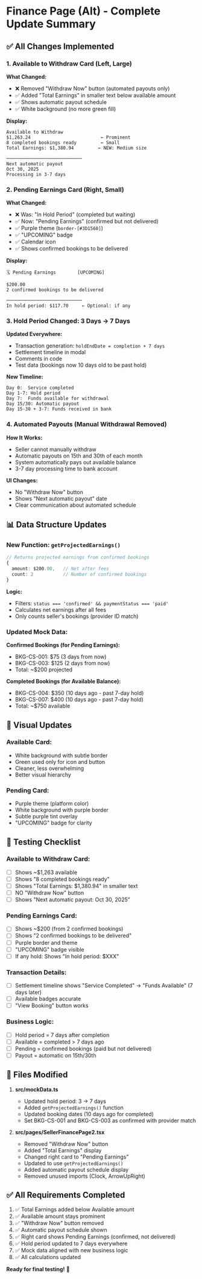 # Finance Page (Alt) - Complete Update Summary

## ✅ All Changes Implemented

### 1. Available to Withdraw Card (Left, Large)
**What Changed:**
- ❌ Removed "Withdraw Now" button (automated payouts only)
- ✅ Added "Total Earnings" in smaller text below available amount
- ✅ Shows automatic payout schedule
- ✅ White background (no more green fill)

**Display:**
```
Available to Withdraw
$1,263.24                          ← Prominent
8 completed bookings ready         ← Small
Total Earnings: $1,380.94         ← NEW: Medium size

────────────────────────────
Next automatic payout
Oct 30, 2025
Processing in 3-7 days
```

### 2. Pending Earnings Card (Right, Small)
**What Changed:**
- ❌ Was: "In Hold Period" (completed but waiting)
- ✅ Now: "Pending Earnings" (confirmed but not delivered)
- ✅ Purple theme (`border-[#3D1560]`)
- ✅ "UPCOMING" badge
- ✅ Calendar icon
- ✅ Shows confirmed bookings to be delivered

**Display:**
```
🗓️ Pending Earnings        [UPCOMING]

$200.00
2 confirmed bookings to be delivered

────────────────────────────
In hold period: $117.70     ← Optional: if any
```

### 3. Hold Period Changed: 3 Days → 7 Days

**Updated Everywhere:**
- Transaction generation: `holdEndDate = completion + 7 days`
- Settlement timeline in modal
- Comments in code
- Test data (bookings now 10 days old to be past hold)

**New Timeline:**
```
Day 0:  Service completed
Day 1-7: Hold period
Day 7:  Funds available for withdrawal
Day 15/30: Automatic payout
Day 15-30 + 3-7: Funds received in bank
```

### 4. Automated Payouts (Manual Withdrawal Removed)
**How It Works:**
- Seller cannot manually withdraw
- Automatic payouts on 15th and 30th of each month
- System automatically pays out available balance
- 3-7 day processing time to bank account

**UI Changes:**
- No "Withdraw Now" button
- Shows "Next automatic payout" date
- Clear communication about automated schedule

## 📊 Data Structure Updates

### New Function: `getProjectedEarnings()`
```typescript
// Returns projected earnings from confirmed bookings
{
  amount: $200.00,   // Net after fees
  count: 2           // Number of confirmed bookings
}
```

**Logic:**
- Filters: `status === 'confirmed' && paymentStatus === 'paid'`
- Calculates net earnings after all fees
- Only counts seller's bookings (provider ID match)

### Updated Mock Data:
**Confirmed Bookings (for Pending Earnings):**
- BKG-CS-001: $75 (3 days from now)
- BKG-CS-003: $125 (2 days from now)
- Total: ~$200 projected

**Completed Bookings (for Available Balance):**
- BKG-CS-004: $350 (10 days ago - past 7-day hold)
- BKG-CS-007: $400 (10 days ago - past 7-day hold)
- Total: ~$750 available

## 🎨 Visual Updates

### Available Card:
- White background with subtle border
- Green used only for icon and button
- Cleaner, less overwhelming
- Better visual hierarchy

### Pending Card:
- Purple theme (platform color)
- White background with purple border
- Subtle purple tint overlay
- "UPCOMING" badge for clarity

## 🧪 Testing Checklist

### Available to Withdraw Card:
- [ ] Shows ~$1,263 available
- [ ] Shows "8 completed bookings ready"
- [ ] Shows "Total Earnings: $1,380.94" in smaller text
- [ ] NO "Withdraw Now" button
- [ ] Shows "Next automatic payout: Oct 30, 2025"

### Pending Earnings Card:
- [ ] Shows ~$200 (from 2 confirmed bookings)
- [ ] Shows "2 confirmed bookings to be delivered"
- [ ] Purple border and theme
- [ ] "UPCOMING" badge visible
- [ ] If any hold: Shows "In hold period: $XXX"

### Transaction Details:
- [ ] Settlement timeline shows "Service Completed" → "Funds Available" (7 days later)
- [ ] Available badges accurate
- [ ] "View Booking" button works

### Business Logic:
- [ ] Hold period = 7 days after completion
- [ ] Available = completed > 7 days ago
- [ ] Pending = confirmed bookings (paid but not delivered)
- [ ] Payout = automatic on 15th/30th

## 📁 Files Modified

1. **src/mockData.ts**
   - Updated hold period: 3 → 7 days
   - Added `getProjectedEarnings()` function
   - Updated booking dates (10 days ago for completed)
   - Set BKG-CS-001 and BKG-CS-003 as confirmed with provider match

2. **src/pages/SellerFinancePage2.tsx**
   - Removed "Withdraw Now" button
   - Added "Total Earnings" display
   - Changed right card to "Pending Earnings"
   - Updated to use `getProjectedEarnings()`
   - Added automatic payout schedule display
   - Removed unused imports (Clock, ArrowUpRight)

## ✅ All Requirements Completed

1. ✅ Total Earnings added below Available amount
2. ✅ Available amount stays prominent
3. ✅ "Withdraw Now" button removed
4. ✅ Automatic payout schedule shown
5. ✅ Right card shows Pending Earnings (confirmed, not delivered)
6. ✅ Hold period updated to 7 days everywhere
7. ✅ Mock data aligned with new business logic
8. ✅ All calculations updated

**Ready for final testing!** 🚀

